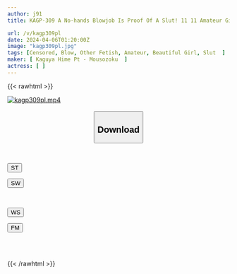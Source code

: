 ```yaml
---
author: j91
title: KAGP-309 A No-hands Blowjob Is Proof Of A Slut! 11 11 Amateur Girls Giving Blowjobs Without Using Their Hands

url: /v/kagp309pl
date: 2024-04-06T01:20:00Z
image: "kagp309pl.jpg"
tags: [Censored, Blow, Other Fetish, Amateur, Beautiful Girl, Slut	]
maker: [ Kaguya Hime Pt - Mousozoku  ]
actress: [ ]
---
```



{{< rawhtml >}}

<div class="video" data-videoid="K9Z8X4z3pesakb">
    <a href="javascript:;">
        <img src="/v/kagp309pl/kagp309pl.jpg" width="WIDTH" height="HEIGHT" alt="kagp309pl.mp4" loading="lazy">
    </a>
</div>

<script type="text/javascript" src="https://j91.asia/asset/on-demand-st.js"></script>

<br>
  <link rel="stylesheet" href="https://j91.asia/asset/bs5.css">
  
  <center>
  <button class="btn btn-primary" type="button" data-bs-toggle="collapse" data-bs-target=".multi-collapse" aria-expanded="false" aria-controls="multiCollapseExample1 multiCollapseExample2"><h2>Download</h2></button></center>
</p>
<div class="row">
  <div class="col">
    <div class="collapse multi-collapse" id="multiCollapseExample1">
      <div class="card card-body">
	      	      <br>
<div class="buttons">  
<p><a href="https://streamtape.to/v/K9Z8X4z3pesakb" target="_blank"><button class="btn-hover color-3"><i class="fa fa-download"></i> ST</button></a></p>
<p><a href="https://asnwish.com/94hk4phnnu2p" target="_blank"><button class="btn-hover color-2"><i class="fa fa-download"></i> SW</button></a></p></div>
    </div>
  </div>
</div>
  <div class="col">
    <div class="collapse multi-collapse" id="multiCollapseExample2">
      <div class="card card-body">
	      <br>
<div class="buttons">
<p><a href="https://wolfstream.tv/ryehaxg7dii6"><button class="btn-hover color-9"><i class="fa fa-download"></i> WS</button></a></p>
<p><a href="https://filemoon.sx/d/0j7p6xi5uu41"><button class="btn-hover color-8"><i class="fa fa-download"></i> FM</button></a></p></div>
<br><br>
      </div>
    </div>
  </div>
</div>

{{< /rawhtml >}}